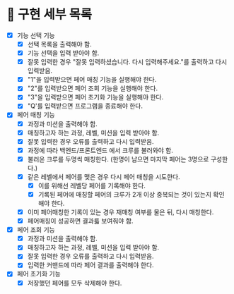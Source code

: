 # 🚀 구현 세부 목록

- [x] 기능 선택 기능
  - [x] 선택 목록을 출력해야 함.
  - [x] 기능 선택을 입력 받아야 함.
  - [x] 잘못 입력한 경우 "잘못 입력하셨습니다. 다시 입력해주세요."를 출력하고 다시 입력받음.
  - [x] "1"을 입력받으면 페어 매칭 기능을 실행해야 한다.
  - [x] "2"를 입력받으면 페어 조회 기능을 실행해야 한다.
  - [x] "3"을 입력받으면 페어 초기화 기능을 실행해야 한다.
  - [x] "Q'를 입력받으면 프로그램을 종료해야 한다.
- [x] 페어 매칭 기능
  - [x] 과정과 미션을 출력해야 함.
  - [x] 매칭하고자 하는 과정, 레벨, 미션을 입력 받아야 함.
  - [x] 잘못 입력한 경우 오류를 출력하고 다시 입력받음.
  - [x] 과정에 따라 백엔드/프론트엔드 에서 크루를 불러와야 함.
  - [x] 불러온 크루를 두명씩 매칭한다. (한명이 남으면 마지막 페어는 3명으로 구성한다.)
  - [x] 같은 레벨에서 페어를 맺은 경우 다시 페어 매칭을 시도한다. 
    - [x] 이를 위해선 레벨당 페어를 기록해야 한다.
    - [x] 기록된 페어에 매칭할 페어의 크루가 2개 이상 중복되는 것이 있는지 확인해야 한다.
  - [x] 이미 페어매칭한 기록이 있는 경우 재매칭 여부를 물은 뒤, 다시 매칭한다.
  - [x] 페어매칭이 성공하면 결과륿 보여줘야 함.
- [x] 페어 조회 기능 
  - [x] 과정과 미션을 출력해야 함.
  - [x] 매칭하고자 하는 과정, 레벨, 미션을 입력 받아야 함.
  - [x] 잘못 입력한 경우 오류를 출력하고 다시 입력받음.
  - [x] 입력한 커맨드에 따라 페어 결과를 출력해야 한다.
- [x] 페어 초기화 기능
  - [x] 저장했던 페어를 모두 삭제해야 한다.